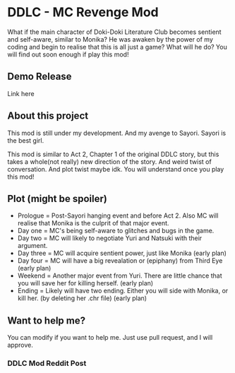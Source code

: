 # DDLC - MC Revenge Mod
What if the main character of Doki-Doki Literature Club becomes sentient and self-aware, similar to Monika? He was awaken by the power of my coding and begin to realise that this is all just a game? What will he do? You will find out soon enough if play this mod!

## Demo Release
Link here

## About this project
This mod is still under my development. And my avenge to Sayori. Sayori is the best girl.

This mod is similar to Act 2, Chapter 1 of the original DDLC story, but this takes a whole(not really) new direction of the story. And weird twist of conversation. And plot twist maybe idk. You will understand once you play this mod!

## Plot (might be spoiler)
- Prologue = Post-Sayori hanging event and before Act 2. Also MC will realise that Monika is the culprit of that major event.
- Day one = MC's being self-aware to glitches and bugs in the game.
- Day two = MC will likely to negotiate Yuri and Natsuki with their argument.
- Day three = MC will acquire sentient power, just like Monika (early plan)
- Day four = MC will have a big revealation or (epiphany) from Third Eye (early plan)
- Weekend = Another major event from Yuri. There are little chance that you will save her for killing herself. (early plan)
- Ending = Likely will have two ending. Either you will side with Monika, or kill her. (by deleting her .chr file) (early plan)

## Want to help me?
You can modify if you want to help me. Just use pull request, and I will approve.

### DDLC Mod Reddit Post

